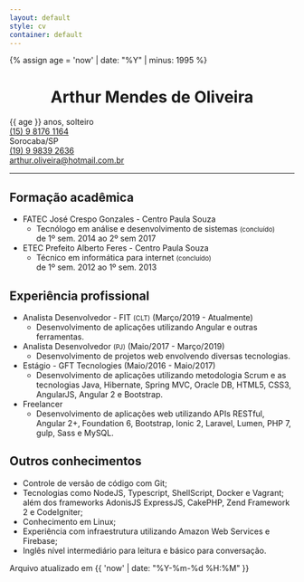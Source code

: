 ```yaml
---
layout: default
style: cv
container: default
---
```


{% assign age = 'now' | date: "%Y" | minus: 1995 %}

<h1>
  <center>Arthur Mendes de Oliveira</center>
</h1>

<div class="overview mt-3">
  <div class="row">
    <div class="col">{{ age }} anos, solteiro</div>
    <div class="col">
      <a href="tel:(15) 9 8176 1164">(15) 9 8176 1164</a>
    </div>
  </div>
  <div class="row">
    <div class="col">Sorocaba/SP</div>
    <div class="col">
      <a href="tel:(19) 9 9839 2636">(19) 9 9839 2636</a>
    </div>
  </div>
  <div class="row">
    <div class="col"></div>
    <div class="col">
      <a href="mailto:arthur.oliveira@hotmail.com.br">arthur.oliveira@hotmail.com.br</a>
    </div>
  </div>
</div>

---

## Formação acadêmica

- FATEC José Crespo Gonzales - Centro Paula Souza
  - Tecnólogo em análise e desenvolvimento de sistemas <small>(concluído)</small>  
      de 1º sem. 2014 ao 2º sem 2017
- ETEC Prefeito Alberto Feres - Centro Paula Souza
  - Técnico em informática para internet <small>(concluído)</small>  
      de 1º sem. 2012 ao 1º sem. 2013

## Experiência profissional
- Analista Desenvolvedor - FIT <small>(CLT)</small> (Março/2019 - Atualmente)
  - Desenvolvimento de aplicaçôes utilizando Angular e outras ferramentas.
- Analista Desenvolvedor <small>(PJ)</small> (Maio/2017 - Março/2019)
  - Desenvolvimento de projetos web envolvendo diversas tecnologias.
- Estágio - GFT Tecnologies (Maio/2016 - Maio/2017)
  - Desenvolvimento de aplicações utilizando metodologia Scrum e as tecnologias Java, Hibernate, Spring MVC, Oracle DB, HTML5, CSS3, AngularJS, Angular 2 e Bootstrap.
- Freelancer
  - Desenvolvimento de aplicações web utilizando APIs RESTful, Angular 2+, Foundation 6, Bootstrap, Ionic 2, Laravel, Lumen, PHP 7, gulp, Sass e MySQL.

## Outros conhecimentos
- Controle de versão de código com Git;
- Tecnologias como NodeJS, Typescript, ShellScript, Docker e Vagrant; além dos frameworks AdonisJS ExpressJS, CakePHP, Zend Framework 2 e CodeIgniter;
- Conhecimento em Linux;
- Experiência com infraestrutura utilizando Amazon Web Services e Firebase;
- Inglês nível intermediário para leitura e básico para conversação.

<footer class="text-right small">
  Arquivo atualizado em {{ 'now' | date: "%Y-%m-%d %H:%M" }}
</footer>
